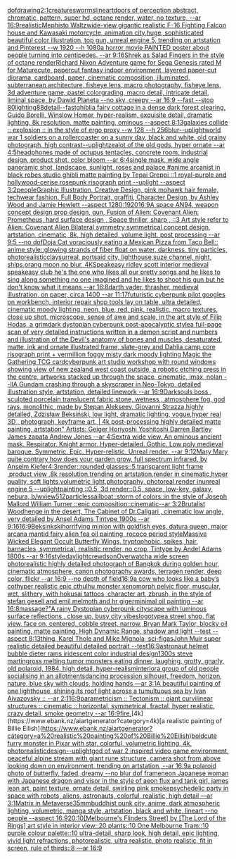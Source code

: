 [dof](https://www.ebank.nz/aiartgenerator?category=dof)[drawing](https://www.ebank.nz/aiartgenerator?category=drawing)[2:1](https://www.ebank.nz/aiartgenerator?category=2%3A1)[creatures](https://www.ebank.nz/aiartgenerator?category=creatures)[worms](https://www.ebank.nz/aiartgenerator?category=worms)[lineart](https://www.ebank.nz/aiartgenerator?category=lineart)[doors of perception abstract, chromatic, pattern, super hd, octane render, water, no texture, --ar 16:9](https://www.ebank.nz/aiartgenerator?category=doors%20of%20perception%20abstract%2C%20chromatic%2C%20pattern%2C%20super%20hd%2C%20octane%20render%2C%20water%2C%20no%20texture%2C%20--ar%2016%3A9)[realistic](https://www.ebank.nz/aiartgenerator?category=realistic)[Mephisto Waltz](https://www.ebank.nz/aiartgenerator?category=Mephisto%20Waltz)[wide-view,gigantic realistic F-16 Fighting Falcon house and Kawasaki motorcycle, animation city,huge, sophisticated beautiful color illustration, top gun, unreal engine 5, trending on artstation and Pinterest --w 1920 --h 1080](https://www.ebank.nz/aiartgenerator?category=wide-view%2Cgigantic%20realistic%20F-16%20Fighting%20Falcon%20house%20and%20Kawasaki%20motorcycle%2C%20animation%20city%2Chuge%2C%20sophisticated%20beautiful%20color%20illustration%2C%20top%20gun%2C%20unreal%20engine%205%2C%20trending%20on%20artstation%20and%20Pinterest%20--w%201920%20--h%201080)[a horror movie PAINTED poster about people turning into centipedes. --ar 9:16](https://www.ebank.nz/aiartgenerator?category=a%20horror%20movie%20PAINTED%20poster%20about%20people%20turning%20into%20centipedes.%20--ar%209%3A16)[Shrek as Salad Fingers in the style of octane render](https://www.ebank.nz/aiartgenerator?category=Shrek%20as%20Salad%20Fingers%20in%20the%20style%20of%20octane%20render)[Richard Nixon Adventure game for Sega Genesis rated M for Mature](https://www.ebank.nz/aiartgenerator?category=Richard%20Nixon%20Adventure%20game%20for%20Sega%20Genesis%20rated%20M%20for%20Mature)[cute, papercut fantasy indoor environment, layered paper-cut diorama, cardboard, paper, cinematic composition, illuminated, subterranean architecture, fisheye lens, macro photography,  fisheye lens, 3d adventure game, pastel colorgrading, macro detail, intricate detail, liminal space, by Dawid Planeta --no sky, creepy --ar 16:9 --fast --stop 80](https://www.ebank.nz/aiartgenerator?category=cute%2C%20papercut%20fantasy%20indoor%20environment%2C%20layered%20paper-cut%20diorama%2C%20cardboard%2C%20paper%2C%20cinematic%20composition%2C%20illuminated%2C%20subterranean%20architecture%2C%20fisheye%20lens%2C%20macro%20photography%2C%20%20fisheye%20lens%2C%203d%20adventure%20game%2C%20pastel%20colorgrading%2C%20macro%20detail%2C%20intricate%20detail%2C%20liminal%20space%2C%20by%20Dawid%20Planeta%20--no%20sky%2C%20creepy%20--ar%2016%3A9%20--fast%20--stop%2080)[lighting](https://www.ebank.nz/aiartgenerator?category=lighting)[88](https://www.ebank.nz/aiartgenerator?category=88)[detail](https://www.ebank.nz/aiartgenerator?category=detail)[--fast](https://www.ebank.nz/aiartgenerator?category=--fast)[ghibli](https://www.ebank.nz/aiartgenerator?category=ghibli)[a fairy cottage in a dense dark forest clearing, Guido Borelli, Winslow Homer, hyper-realism, exquisite detail, dramatic lighting, 8k resolution, matte painting, ominous --aspect 8:13](https://www.ebank.nz/aiartgenerator?category=a%20fairy%20cottage%20in%20a%20dense%20dark%20forest%20clearing%2C%20Guido%20Borelli%2C%20Winslow%20Homer%2C%20hyper-realism%2C%20exquisite%20detail%2C%20dramatic%20lighting%2C%208k%20resolution%2C%20matte%20painting%2C%20ominous%20--aspect%208%3A13)[galaxies collide :: explosion :: in the style of ergo proxy --w 128 --h 256](https://www.ebank.nz/aiartgenerator?category=galaxies%20collide%20%3A%3A%20explosion%20%3A%3A%20in%20the%20style%20of%20ergo%20proxy%20--w%20128%20--h%20256)[blur](https://www.ebank.nz/aiartgenerator?category=blur)[--uplight](https://www.ebank.nz/aiartgenerator?category=--uplight)[world war 1 soldiers on a rollercoaster on a sunny day, black and white, old grainy photograph, high contrast](https://www.ebank.nz/aiartgenerator?category=world%20war%201%20soldiers%20on%20a%20rollercoaster%20on%20a%20sunny%20day%2C%20black%20and%20white%2C%20old%20grainy%20photograph%2C%20high%20contrast)[--uplight](https://www.ebank.nz/aiartgenerator?category=--uplight)[zealot of the old gods, hyper ornate --ar 4:5](https://www.ebank.nz/aiartgenerator?category=zealot%20of%20the%20old%20gods%2C%20hyper%20ornate%20--ar%204%3A5)[headphones made of octupus tentacles, concrete room, industrial design, product shot, color bloom --ar 6:4](https://www.ebank.nz/aiartgenerator?category=headphones%20made%20of%20octupus%20tentacles%2C%20concrete%20room%2C%20industrial%20design%2C%20product%20shot%2C%20color%20bloom%20--ar%206%3A4)[single mask, wide angle panoramic shot, landscape, sunlight, roses and palace #anime arcanist in black robes studio ghibli matte painting by Tepai Greppi  ::1 royal-purple and hollywood-cerise rosepunk risograph print --uplight --aspect 3:2](https://www.ebank.nz/aiartgenerator?category=single%20mask%2C%20wide%20angle%20panoramic%20shot%2C%20landscape%2C%20sunlight%2C%20roses%20and%20palace%20%23anime%20arcanist%20in%20black%20robes%20studio%20ghibli%20matte%20painting%20by%20Tepai%20Greppi%20%20%3A%3A1%20royal-purple%20and%20hollywood-cerise%20rosepunk%20risograph%20print%20--uplight%20--aspect%203%3A2)[people](https://www.ebank.nz/aiartgenerator?category=people)[Graphic Illustration, Creative Design, pink mohawk hair female, techwear fashion, Full Body Portrait, graffiti, Character Design, by Ashley Wood and Jamie Hewlett --aspect 1280:1920](https://www.ebank.nz/aiartgenerator?category=Graphic%20Illustration%2C%20Creative%20Design%2C%20pink%20mohawk%20hair%20female%2C%20techwear%20fashion%2C%20Full%20Body%20Portrait%2C%20graffiti%2C%20Character%20Design%2C%20by%20Ashley%20Wood%20and%20Jamie%20Hewlett%20--aspect%201280%3A1920)[16:9](https://www.ebank.nz/aiartgenerator?category=16%3A9)[A space AN94,  weapon concept design,prop design, gun, Fusion of  Alien: Covenant Alien: Prometheus,  hard surface design ,   Space thriller, sharp , ::3  Art style refer to Alien: Covenant Alien   Bilateral symmetry       symmetrical   concept design,  artstation, cinematic,  8k, high detailed,  volume light,  post processing    --ar 9:5   --no dof](https://www.ebank.nz/aiartgenerator?category=A%20space%20AN94%2C%20%20weapon%20concept%20design%2Cprop%20design%2C%20gun%2C%20Fusion%20of%20%20Alien%3A%20Covenant%20Alien%3A%20Prometheus%2C%20%20hard%20surface%20design%20%2C%20%20%20Space%20thriller%2C%20sharp%20%2C%20%3A%3A3%20%20Art%20style%20refer%20to%20Alien%3A%20Covenant%20Alien%20%20%20Bilateral%20symmetry%20%20%20%20%20%20%20symmetrical%20%20%20concept%20design%2C%20%20artstation%2C%20cinematic%2C%20%208k%2C%20high%20detailed%2C%20%20volume%20light%2C%20%20post%20processing%20%20%20%20--ar%209%3A5%20%20%20--no%20dof)[Doja Cat voraciously eating a Mexican Pizza from Taco Bell:: anime style::](https://www.ebank.nz/aiartgenerator?category=Doja%20Cat%20voraciously%20eating%20a%20Mexican%20Pizza%20from%20Taco%20Bell%3A%3A%20anime%20style%3A%3A)[glowing strands of fiber float on water, darkness, tiny particles, photorealistic](https://www.ebank.nz/aiartgenerator?category=glowing%20strands%20of%20fiber%20float%20on%20water%2C%20darkness%2C%20tiny%20particles%2C%20photorealistic)[clay](https://www.ebank.nz/aiartgenerator?category=clay)[surreal, portsaid city, lighthouse,suze channel, night, ships,orang moon,no blur, 4K](https://www.ebank.nz/aiartgenerator?category=surreal%2C%20portsaid%20city%2C%20lighthouse%2Csuze%20channel%2C%20night%2C%20ships%2Corang%20moon%2Cno%20blur%2C%204K)[Speakeasy ridley scott interior medieval speakeasy club he's the one who likes all our pretty songs and he likes to sing along something no one imagined and he likes to shoot his gun but he don't know what it means --ar 16:8](https://www.ebank.nz/aiartgenerator?category=Speakeasy%20ridley%20scott%20interior%20medieval%20speakeasy%20club%20he%27s%20the%20one%20who%20likes%20all%20our%20pretty%20songs%20and%20he%20likes%20to%20sing%20along%20something%20no%20one%20imagined%20and%20he%20likes%20to%20shoot%20his%20gun%20but%20he%20don%27t%20know%20what%20it%20means%20--ar%2016%3A8)[darth vader, thrasher, medieval illustration, on paper, circa 1400 --ar 11:17](https://www.ebank.nz/aiartgenerator?category=darth%20vader%2C%20thrasher%2C%20medieval%20illustration%2C%20on%20paper%2C%20circa%201400%20--ar%2011%3A17)[futuristic cyberpunk pilot googles on workbench, interior repair shop tools lay on table, ultra detailed, cinematic moody lighting, neon, blue, red, pink, realistic, macro textures, close up shot, microscope, sense of awe and scale, in the art style of Filip Hodas, a grimdark dystopian cyberpunk post-apocalyptic style](https://www.ebank.nz/aiartgenerator?category=futuristic%20cyberpunk%20pilot%20googles%20on%20workbench%2C%20interior%20repair%20shop%20tools%20lay%20on%20table%2C%20ultra%20detailed%2C%20cinematic%20moody%20lighting%2C%20neon%2C%20blue%2C%20red%2C%20pink%2C%20realistic%2C%20macro%20textures%2C%20close%20up%20shot%2C%20microscope%2C%20sense%20of%20awe%20and%20scale%2C%20in%20the%20art%20style%20of%20Filip%20Hodas%2C%20a%20grimdark%20dystopian%20cyberpunk%20post-apocalyptic%20style)[a full-page scan of very detailed instructions written in a demon script and numbers and illustration of the Devil's anatomy of bones and muscles, desaturated, matte, ink and ornate illustrated frame, slate-grey and Dahlia camp core risograph print + vermillion foggy misty dark moody lighting Magic the Gathering TCG card](https://www.ebank.nz/aiartgenerator?category=a%20full-page%20scan%20of%20very%20detailed%20instructions%20written%20in%20a%20demon%20script%20and%20numbers%20and%20illustration%20of%20the%20Devil%27s%20anatomy%20of%20bones%20and%20muscles%2C%20desaturated%2C%20matte%2C%20ink%20and%20ornate%20illustrated%20frame%2C%20slate-grey%20and%20Dahlia%20camp%20core%20risograph%20print%20%2B%20vermillion%20foggy%20misty%20dark%20moody%20lighting%20Magic%20the%20Gathering%20TCG%20card)[cyberpunk art studio workshop with round windows showing view of new zealand west coast outside, a robotic etching press in the centre, artworks stacked up through the space, cinematic, imax, nolan --ll](https://www.ebank.nz/aiartgenerator?category=cyberpunk%20art%20studio%20workshop%20with%20round%20windows%20showing%20view%20of%20new%20zealand%20west%20coast%20outside%2C%20a%20robotic%20etching%20press%20in%20the%20centre%2C%20artworks%20stacked%20up%20through%20the%20space%2C%20cinematic%2C%20imax%2C%20nolan%20--ll)[A Gundam crashing through a skyscraper in Neo-Tokyo, detailed illustration style, artstation, detailed linework --ar 16:9](https://www.ebank.nz/aiartgenerator?category=A%20Gundam%20crashing%20through%20a%20skyscraper%20in%20Neo-Tokyo%2C%20detailed%20illustration%20style%2C%20artstation%2C%20detailed%20linework%20--ar%2016%3A9)[Darksouls boss , sculpted porcelain translucent fabric,stone, wetness , atmosphere fog, god rays, monolithic ,made by Stepan Alekseev, Giovanni Strazza,highly detailed, Zdzisław Beksiński, low light, dramatic lighting, vogue,hyper real 3D , photograph, keyframe art, | 4k post-processing highly detailed matte painting, artstation" Artists: Geiger Horiyoshi Yoshitoshi Darren Bartley James zapata Andrew Jones --ar 4:5](https://www.ebank.nz/aiartgenerator?category=Darksouls%20boss%20%2C%20sculpted%20porcelain%20translucent%20fabric%2Cstone%2C%20wetness%20%2C%20atmosphere%20fog%2C%20god%20rays%2C%20monolithic%20%2Cmade%20by%20Stepan%20Alekseev%2C%20Giovanni%20Strazza%2Chighly%20detailed%2C%20Zdzis%C5%82aw%20Beksi%C5%84ski%2C%20low%20light%2C%20dramatic%20lighting%2C%20vogue%2Chyper%20real%203D%20%2C%20photograph%2C%20keyframe%20art%2C%20%7C%204k%20post-processing%20highly%20detailed%20matte%20painting%2C%20artstation%22%20Artists%3A%20Geiger%20Horiyoshi%20Yoshitoshi%20Darren%20Bartley%20James%20zapata%20Andrew%20Jones%20--ar%204%3A5)[extra wide view. An ominous ancient mask. Respirator. Knight armor. Hyper-detailed. Gothic. Low poly medieval baroque. Symmetric. Epic. Hyper-relistic. Unreal render. --ar 9:12](https://www.ebank.nz/aiartgenerator?category=extra%20wide%20view.%20An%20ominous%20ancient%20mask.%20Respirator.%20Knight%20armor.%20Hyper-detailed.%20Gothic.%20Low%20poly%20medieval%20baroque.%20Symmetric.%20Epic.%20Hyper-relistic.%20Unreal%20render.%20--ar%209%3A12)[Mary Mary quite contrary how does your garden grow, full spectrum infrared, by Anselm Kiefer](https://www.ebank.nz/aiartgenerator?category=Mary%20Mary%20quite%20contrary%20how%20does%20your%20garden%20grow%2C%20full%20spectrum%20infrared%2C%20by%20Anselm%20Kiefer)[4:3](https://www.ebank.nz/aiartgenerator?category=4%3A3)[render::](https://www.ebank.nz/aiartgenerator?category=render%3A%3A)[rounded glasses::5,transparent light frame ,product view ,8k resolution,trending on artstation,render in cinematic,hyper quality, soft lights,volumetric light,photography, photoreal,render inunreal engine 5 --uplight](https://www.ebank.nz/aiartgenerator?category=rounded%20glasses%3A%3A5%2Ctransparent%20light%20frame%20%2Cproduct%20view%20%2C8k%20resolution%2Ctrending%20on%20artstation%2Crender%20in%20cinematic%2Chyper%20quality%2C%20soft%20lights%2Cvolumetric%20light%2Cphotography%2C%20photoreal%2Crender%20inunreal%20engine%205%20--uplight)[painting ::0.5, 3d render::0.5, space, low-key, galaxy, nebura, b/w](https://www.ebank.nz/aiartgenerator?category=painting%20%3A%3A0.5%2C%203d%20render%3A%3A0.5%2C%20space%2C%20low-key%2C%20galaxy%2C%20nebura%2C%20b/w)[view](https://www.ebank.nz/aiartgenerator?category=view)[512](https://www.ebank.nz/aiartgenerator?category=512)[particles](https://www.ebank.nz/aiartgenerator?category=particles)[sailboat::storm of colors::in the style of Joseph Mallord William Turner ::epic composition::cinematic--ar 3:2](https://www.ebank.nz/aiartgenerator?category=sailboat%3A%3Astorm%20of%20colors%3A%3Ain%20the%20style%20of%20Joseph%20Mallord%20William%20Turner%20%3A%3Aepic%20composition%3A%3Acinematic--ar%203%3A2)[Brutalist Woodhenge in the desert, The Cabinet of Dr.Caligari , cinematic low angle, very detailed by Ansel Adams Tintype 1900s --ar  9:16](https://www.ebank.nz/aiartgenerator?category=Brutalist%20Woodhenge%20in%20the%20desert%2C%20The%20Cabinet%20of%20Dr.Caligari%20%2C%20cinematic%20low%20angle%2C%20very%20detailed%20by%20Ansel%20Adams%20Tintype%201900s%20--ar%20%209%3A16)[16:9](https://www.ebank.nz/aiartgenerator?category=16%3A9)[Beksinkski](https://www.ebank.nz/aiartgenerator?category=Beksinkski)[horrifying minion with goldfish eyes, datura queen, major arcana mantid fairy alien fea oil painting, rococo period style](https://www.ebank.nz/aiartgenerator?category=horrifying%20minion%20with%20goldfish%20eyes%2C%20datura%20queen%2C%20major%20arcana%20mantid%20fairy%20alien%20fea%20oil%20painting%2C%20rococo%20period%20style)[Massive Wicked Elegant Occult Butterfly Wings, tryptophobic, spikes, hair, barnacles, symmetrical, realistic render, no crop, Tintype by Andel Adams 1800s --ar 9:16](https://www.ebank.nz/aiartgenerator?category=Massive%20Wicked%20Elegant%20Occult%20Butterfly%20Wings%2C%20tryptophobic%2C%20spikes%2C%20hair%2C%20barnacles%2C%20symmetrical%2C%20realistic%20render%2C%20no%20crop%2C%20Tintype%20by%20Andel%20Adams%201800s%20--ar%209%3A16)[style](https://www.ebank.nz/aiartgenerator?category=style)[daylight](https://www.ebank.nz/aiartgenerator?category=daylight)[crewdson](https://www.ebank.nz/aiartgenerator?category=crewdson)[Overwatch](https://www.ebank.nz/aiartgenerator?category=Overwatch)[a wide screen photorealistic highly detailed photograph of Bangkok during golden hour, cinematic atmosphere, canon photography awards, terragen render, deep color, flickr --ar 16:9 --no depth of field](https://www.ebank.nz/aiartgenerator?category=a%20wide%20screen%20photorealistic%20highly%20detailed%20photograph%20of%20Bangkok%20during%20golden%20hour%2C%20cinematic%20atmosphere%2C%20canon%20photography%20awards%2C%20terragen%20render%2C%20deep%20color%2C%20flickr%20--ar%2016%3A9%20--no%20depth%20of%20field)[16:9](https://www.ebank.nz/aiartgenerator?category=16%3A9)[a cow who looks like a baby’s cot](https://www.ebank.nz/aiartgenerator?category=a%20cow%20who%20looks%20like%20a%20baby%E2%80%99s%20cot)[hyper realistic epic cthulhu monster xenomorph pelvic floor, muscular, wet, slithery, with hokusai tattoos, character art, zbrush, in the style of stefan gesell and emil melmoth and hr giger](https://www.ebank.nz/aiartgenerator?category=hyper%20realistic%20epic%20cthulhu%20monster%20xenomorph%20pelvic%20floor%2C%20muscular%2C%20wet%2C%20slithery%2C%20with%20hokusai%20tattoos%2C%20character%20art%2C%20zbrush%2C%20in%20the%20style%20of%20stefan%20gesell%20and%20emil%20melmoth%20and%20hr%20giger)[minimal oil painting --ar 16:8](https://www.ebank.nz/aiartgenerator?category=minimal%20oil%20painting%20--ar%2016%3A8)[massage?"](https://www.ebank.nz/aiartgenerator?category=massage%3F%22)[A rainy Dystopian cyberpunk cityscape with luminous surface reflections , close up, busy city vibes](https://www.ebank.nz/aiartgenerator?category=A%20rainy%20Dystopian%20cyberpunk%20cityscape%20with%20luminous%20surface%20reflections%20%2C%20close%20up%2C%20busy%20city%20vibes)[logotype](https://www.ebank.nz/aiartgenerator?category=logotype)[a street shop, flat view, face on, centered, cobble street, narrow, Bryan Mark Taylor, blocky oil painting, matte painting, High Dynamic Range, shadow and light --test --aspect 8:13](https://www.ebank.nz/aiartgenerator?category=a%20street%20shop%2C%20flat%20view%2C%20face%20on%2C%20centered%2C%20cobble%20street%2C%20narrow%2C%20Bryan%20Mark%20Taylor%2C%20blocky%20oil%20painting%2C%20matte%20painting%2C%20High%20Dynamic%20Range%2C%20shadow%20and%20light%20--test%20--aspect%208%3A13)[thing, Karel Thole and Mike Mignola, sci-fi](https://www.ebank.nz/aiartgenerator?category=thing%2C%20Karel%20Thole%20and%20Mike%20Mignola%2C%20sci-fi)[gas](https://www.ebank.nz/aiartgenerator?category=gas)[John Muir super realistic detailed beautiful detailed portrait --test](https://www.ebank.nz/aiartgenerator?category=John%20Muir%20super%20realistic%20detailed%20beautiful%20detailed%20portrait%20--test)[16:9](https://www.ebank.nz/aiartgenerator?category=16%3A9)[astronaut helmet bubble dieter rams iridescent color industrial design](https://www.ebank.nz/aiartgenerator?category=astronaut%20helmet%20bubble%20dieter%20rams%20iridescent%20color%20industrial%20design)[1300s steve martin](https://www.ebank.nz/aiartgenerator?category=1300s%20steve%20martin)[gross melting tumor monsters eating dinner, laughing, grotty, gnarly, old polaroid, 1984, high detail, hyper-realism](https://www.ebank.nz/aiartgenerator?category=gross%20melting%20tumor%20monsters%20eating%20dinner%2C%20laughing%2C%20grotty%2C%20gnarly%2C%20old%20polaroid%2C%201984%2C%20high%20detail%2C%20hyper-realism)[interior](https://www.ebank.nz/aiartgenerator?category=interior)[a group of old people socialising in an allotments](https://www.ebank.nz/aiartgenerator?category=a%20group%20of%20old%20people%20socialising%20in%20an%20allotments)[dancing procession silhouet, freedom, horizon, nature, blue sky with clouds, holding hands —ar 3:1](https://www.ebank.nz/aiartgenerator?category=dancing%20procession%20silhouet%2C%20freedom%2C%20horizon%2C%20nature%2C%20blue%20sky%20with%20clouds%2C%20holding%20hands%20%E2%80%94ar%203%3A1)[A beautiful painting of one lighthouse, shining its roof light across a tumultuous sea by Ivan Aivazovsky :: --ar 2:1](https://www.ebank.nz/aiartgenerator?category=A%20beautiful%20painting%20of%20one%20lighthouse%2C%20shining%20its%20roof%20light%20across%20a%20tumultuous%20sea%20by%20Ivan%20Aivazovsky%20%3A%3A%20--ar%202%3A1)[16:9](https://www.ebank.nz/aiartgenerator?category=16%3A9)[parametricism :: Tectonism :: giant curvilinear structures :: cinematic :: horizontal, symmetrical, fractal, hyper realistic, crazy detail, smoke geometry --ar 16:9](https://www.ebank.nz/aiartgenerator?category=parametricism%20%3A%3A%20Tectonism%20%3A%3A%20giant%20curvilinear%20structures%20%3A%3A%20cinematic%20%3A%3A%20horizontal%2C%20symmetrical%2C%20fractal%2C%20hyper%20realistic%2C%20crazy%20detail%2C%20smoke%20geometry%20--ar%2016%3A9)[fire.](https://www.ebank.nz/aiartgenerator?category=fire.)[4k](https://www.ebank.nz/aiartgenerator?category=4k)[a realistic painting of Billie Eilish](https://www.ebank.nz/aiartgenerator?category=a%20realistic%20painting%20of%20Billie%20Eilish)[bold](https://www.ebank.nz/aiartgenerator?category=bold)[cute furry monster in Pixar with star, colorful, volumetric lighting, 4k, photorealistic](https://www.ebank.nz/aiartgenerator?category=cute%20furry%20monster%20in%20Pixar%20with%20star%2C%20colorful%2C%20volumetric%20lighting%2C%204k%2C%20photorealistic)[design](https://www.ebank.nz/aiartgenerator?category=design)[--uplight](https://www.ebank.nz/aiartgenerator?category=--uplight)[god of war 2 inspired video game environment, peaceful alpine stream with giant rune structure, camera shot from above looking down on environment, trending on artstation, --ar 16:9](https://www.ebank.nz/aiartgenerator?category=god%20of%20war%202%20inspired%20video%20game%20environment%2C%20peaceful%20alpine%20stream%20with%20giant%20rune%20structure%2C%20camera%20shot%20from%20above%20looking%20down%20on%20environment%2C%20trending%20on%20artstation%2C%20--ar%2016%3A9)[a polaroid photo of butterfly, faded, dreamy --no blur dof frame](https://www.ebank.nz/aiartgenerator?category=a%20polaroid%20photo%20of%20butterfly%2C%20faded%2C%20dreamy%20--no%20blur%20dof%20frame)[neon Japanese woman with Japanese dragon and visor in the style of aeon flux and tank girl, james jean art, paint texture, ornate detail, swirling pink smoke](https://www.ebank.nz/aiartgenerator?category=neon%20Japanese%20woman%20with%20Japanese%20dragon%20and%20visor%20in%20the%20style%20of%20aeon%20flux%20and%20tank%20girl%2C%20james%20jean%20art%2C%20paint%20texture%2C%20ornate%20detail%2C%20swirling%20pink%20smoke)[psychedelic party in space with robots, aliens, astronauts, colorful, realistic, high detail —ar 3:1](https://www.ebank.nz/aiartgenerator?category=psychedelic%20party%20in%20space%20with%20robots%2C%20aliens%2C%20astronauts%2C%20colorful%2C%20realistic%2C%20high%20detail%20%E2%80%94ar%203%3A1)[Matrix in Metaverse](https://www.ebank.nz/aiartgenerator?category=Matrix%20in%20Metaverse)[35mm](https://www.ebank.nz/aiartgenerator?category=35mm)[buddhist punk city, anime, dark atmospheric lighting, volumetric, manga style, artstation, black and white, lineart --no people --aspect 16:9](https://www.ebank.nz/aiartgenerator?category=buddhist%20punk%20city%2C%20anime%2C%20dark%20atmospheric%20lighting%2C%20volumetric%2C%20manga%20style%2C%20artstation%2C%20black%20and%20white%2C%20lineart%20--no%20people%20--aspect%2016%3A9)[20:10](https://www.ebank.nz/aiartgenerator?category=20%3A10)[[Melbourne's Flinders Street] by [The Lord of the Rings] art style in interior view::20 plants::10 One Melbourne Tram::10 purple colour palette::10 ultra-detail, sharp look, high detail, epic lighting, vivid light refractions, photorealistic, ultra realistic, photo realistic, fit in screen, rule of thirds::8 —ar 16:9](https://www.ebank.nz/aiartgenerator?category=%5BMelbourne%27s%20Flinders%20Street%5D%20by%20%5BThe%20Lord%20of%20the%20Rings%5D%20art%20style%20in%20interior%20view%3A%3A20%20plants%3A%3A10%20One%20Melbourne%20Tram%3A%3A10%20purple%20colour%20palette%3A%3A10%20ultra-detail%2C%20sharp%20look%2C%20high%20detail%2C%20epic%20lighting%2C%20vivid%20light%20refractions%2C%20photorealistic%2C%20ultra%20realistic%2C%20photo%20realistic%2C%20fit%20in%20screen%2C%20rule%20of%20thirds%3A%3A8%20%E2%80%94ar%2016%3A9)
